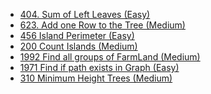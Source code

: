 - [404. Sum of Left Leaves (Easy)](../Year/2024/April/404_Sum_Of_Left_Leaves_(Easy).cpp)
- [623. Add one Row to the Tree (Medium)](../Year/2024/April/623_Add_One_Row_To_Tree_(Medium).cpp)
- [456 Island Perimeter (Easy)](../Year/2024/April/456_Island_Perimeter_(Easy).cpp)
- [200 Count Islands (Medium)](../Year/2024/April/200_Count_Islands_(Medium).cpp)
- [1992 Find all groups of FarmLand (Medium)](../Year/2024/April/1992_Find_All_Groups_Of_FarmLand_(Medium).cpp)
- [1971 Find if path exists in Graph (Easy)](../Year/2024/April/1971_Find_If_Path_Exists_In_Graph_(Easy).cpp)
- [310 Minimum Height Trees (Medium)](../Year/2024/April/310_Minimum_Height_Trees_(Medium).cpp)
